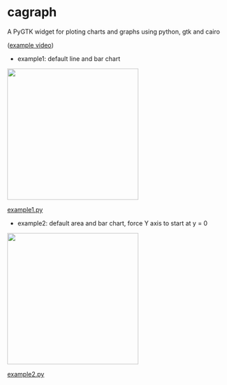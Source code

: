 cagraph
=======

A PyGTK widget for ploting charts and graphs using python, gtk and cairo

([example video](http://www.youtube.com/watch?v=CCG10M4Lan0))

* example1: default line and bar chart

<img src="https://raw.github.com/yaacov/cagraph/master/examples/example1.png" width="300" height="300" >

[example1.py](https://github.com/yaacov/cagraph/blob/master/examples/example1.py)

* example2: default area and bar chart, force Y axis to start at y = 0

<img src="https://raw.github.com/yaacov/cagraph/master/examples/example2.png" width="300" height="300" >

[example2.py](https://github.com/yaacov/cagraph/blob/master/examples/example2.py)


